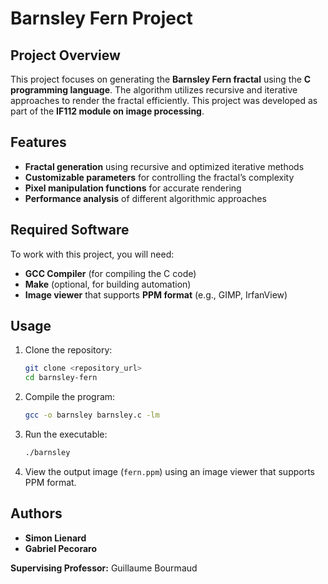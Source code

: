 # Barnsley Fern Project

## Project Overview
This project focuses on generating the **Barnsley Fern fractal** using the **C programming language**. The algorithm utilizes recursive and iterative approaches to render the fractal efficiently. This project was developed as part of the **IF112 module on image processing**.

## Features
- **Fractal generation** using recursive and optimized iterative methods
- **Customizable parameters** for controlling the fractal’s complexity
- **Pixel manipulation functions** for accurate rendering
- **Performance analysis** of different algorithmic approaches

## Required Software
To work with this project, you will need:
- **GCC Compiler** (for compiling the C code)
- **Make** (optional, for building automation)
- **Image viewer** that supports **PPM format** (e.g., GIMP, IrfanView)

## Usage
1. Clone the repository:
   ```bash
   git clone <repository_url>
   cd barnsley-fern
   ```
2. Compile the program:
   ```bash
   gcc -o barnsley barnsley.c -lm
   ```
3. Run the executable:
   ```bash
   ./barnsley
   ```
4. View the output image (`fern.ppm`) using an image viewer that supports PPM format.

## Authors
- **Simon Lienard**
- **Gabriel Pecoraro**

**Supervising Professor:** Guillaume Bourmaud
